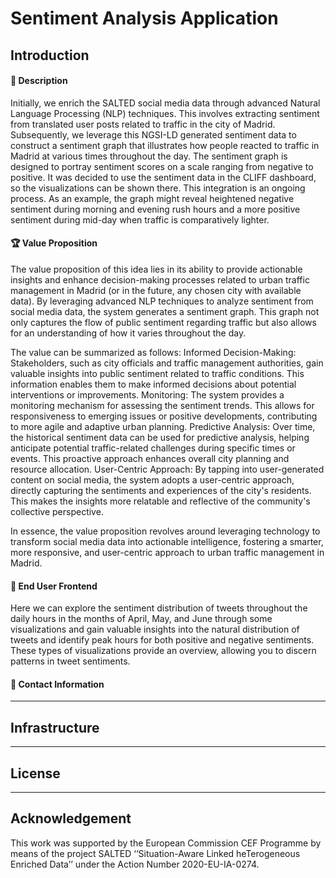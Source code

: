 # Sentiment Analysis Application


## Introduction


#### 📝 Description

Initially, we enrich the SALTED social media data through advanced Natural Language Processing (NLP) techniques. This involves extracting sentiment from translated user posts related to traffic in the city of Madrid.
Subsequently, we leverage this NGSI-LD generated sentiment data to construct a sentiment graph that illustrates how people reacted to traffic in Madrid at various times throughout the day. The sentiment graph is designed to portray sentiment scores on a scale ranging from negative to positive.
It was decided to use the sentiment data in the CLIFF dashboard, so the visualizations can be shown there. This integration is an ongoing process.
As an example, the graph might reveal heightened negative sentiment during morning and evening rush hours and a more positive sentiment during mid-day when traffic is comparatively lighter.

#### 🏆 Value Proposition

The value proposition of this idea lies in its ability to provide actionable insights and enhance decision-making processes related to urban traffic management in Madrid (or in the future, any chosen city with available data).
By leveraging advanced NLP techniques to analyze sentiment from social media data, the system generates a sentiment graph. This graph not only captures the flow of public sentiment regarding traffic but also allows for an understanding of how it varies throughout the day.

The value can be summarized as follows:
Informed Decision-Making: Stakeholders, such as city officials and traffic management authorities, gain valuable insights into public sentiment related to traffic conditions. This information enables them to make informed decisions about potential interventions or improvements.
Monitoring: The system provides a monitoring mechanism for assessing the sentiment trends. This allows for responsiveness to emerging issues or positive developments, contributing to more agile and adaptive urban planning.
Predictive Analysis: Over time, the historical sentiment data can be used for predictive analysis, helping anticipate potential traffic-related challenges during specific times or events. This proactive approach enhances overall city planning and resource allocation.
User-Centric Approach: By tapping into user-generated content on social media, the system adopts a user-centric approach, directly capturing the sentiments and experiences of the city's residents. This makes the insights more relatable and reflective of the community's collective perspective.

In essence, the value proposition revolves around leveraging technology to transform social media data into actionable intelligence, fostering a smarter, more responsive, and user-centric approach to urban traffic management in Madrid.

#### 🎯 End User Frontend

Here we can explore the sentiment distribution of tweets throughout the daily hours in the months of April, May, and June through some visualizations and gain valuable insights into the natural distribution of tweets and identify peak hours for both positive and negative sentiments. These types of visualizations provide an overview, allowing you to discern patterns in tweet sentiments.

#### 📧 Contact Information

---

## Infrastructure

---

## License


---


## Acknowledgement
This work was supported by the European Commission CEF Programme by means of the project SALTED ‘‘Situation-Aware Linked heTerogeneous Enriched Data’’ under the Action Number 2020-EU-IA-0274.


